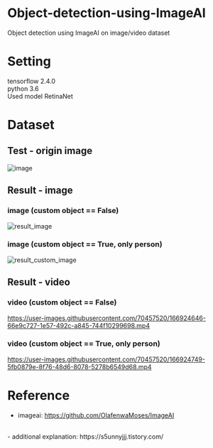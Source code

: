 # Object-detection-using-ImageAI
Object detection using ImageAI on image/video dataset

# Setting  
tensorflow 2.4.0  
python 3.6<br/>
Used model RetinaNet

# Dataset
## Test - origin image<br/>
![image](https://user-images.githubusercontent.com/70457520/166922496-a4b6cd7f-a915-4659-97c9-2d28b07db855.jpg)

## Result - image<br/>
### image (custom object == False)<br/>
![result_image](https://user-images.githubusercontent.com/70457520/166923347-c253ad9b-9618-44af-a9c8-e1492a6c8eef.jpg)

### image (custom object == True, only person)<br/>
![result_custom_image](https://user-images.githubusercontent.com/70457520/166923292-fe72d67e-6d3d-45e1-b871-2366113ccb51.jpg)

## Result - video<br/>
### video (custom object == False)<br/>
https://user-images.githubusercontent.com/70457520/166924646-66e9c727-1e57-492c-a845-744f10299698.mp4

### video (custom object == True, only person)<br/>
https://user-images.githubusercontent.com/70457520/166924749-5fb0879e-8f76-48d6-8078-5278b6549d68.mp4

# Reference  
- imageai: https://github.com/OlafenwaMoses/ImageAI
<br/>
- additional explanation: https://s5unnyjjj.tistory.com/
<br/>

